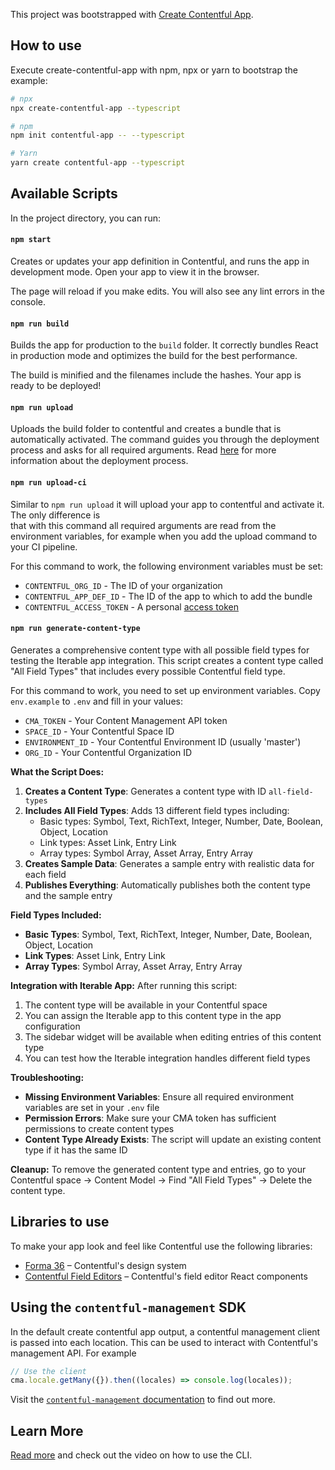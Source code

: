 This project was bootstrapped with [Create Contentful App](https://github.com/contentful/create-contentful-app).

## How to use

Execute create-contentful-app with npm, npx or yarn to bootstrap the example:

```bash
# npx
npx create-contentful-app --typescript

# npm
npm init contentful-app -- --typescript

# Yarn
yarn create contentful-app --typescript
```

## Available Scripts

In the project directory, you can run:

#### `npm start`

Creates or updates your app definition in Contentful, and runs the app in development mode.
Open your app to view it in the browser.

The page will reload if you make edits.
You will also see any lint errors in the console.

#### `npm run build`

Builds the app for production to the `build` folder.
It correctly bundles React in production mode and optimizes the build for the best performance.

The build is minified and the filenames include the hashes.
Your app is ready to be deployed!

#### `npm run upload`

Uploads the build folder to contentful and creates a bundle that is automatically activated.
The command guides you through the deployment process and asks for all required arguments.
Read [here](https://www.contentful.com/developers/docs/extensibility/app-framework/create-contentful-app/#deploy-with-contentful) for more information about the deployment process.

#### `npm run upload-ci`

Similar to `npm run upload` it will upload your app to contentful and activate it. The only difference is  
that with this command all required arguments are read from the environment variables, for example when you add
the upload command to your CI pipeline.

For this command to work, the following environment variables must be set:

- `CONTENTFUL_ORG_ID` - The ID of your organization
- `CONTENTFUL_APP_DEF_ID` - The ID of the app to which to add the bundle
- `CONTENTFUL_ACCESS_TOKEN` - A personal [access token](https://www.contentful.com/developers/docs/references/content-management-api/#/reference/personal-access-tokens)

#### `npm run generate-content-type`

Generates a comprehensive content type with all possible field types for testing the Iterable app integration.
This script creates a content type called "All Field Types" that includes every possible Contentful field type.

For this command to work, you need to set up environment variables. Copy `env.example` to `.env` and fill in your values:

- `CMA_TOKEN` - Your Content Management API token
- `SPACE_ID` - Your Contentful Space ID
- `ENVIRONMENT_ID` - Your Contentful Environment ID (usually 'master')
- `ORG_ID` - Your Contentful Organization ID

**What the Script Does:**
1. **Creates a Content Type**: Generates a content type with ID `all-field-types`
2. **Includes All Field Types**: Adds 13 different field types including:
   - Basic types: Symbol, Text, RichText, Integer, Number, Date, Boolean, Object, Location
   - Link types: Asset Link, Entry Link
   - Array types: Symbol Array, Asset Array, Entry Array
3. **Creates Sample Data**: Generates a sample entry with realistic data for each field
4. **Publishes Everything**: Automatically publishes both the content type and the sample entry

**Field Types Included:**
- **Basic Types**: Symbol, Text, RichText, Integer, Number, Date, Boolean, Object, Location
- **Link Types**: Asset Link, Entry Link
- **Array Types**: Symbol Array, Asset Array, Entry Array

**Integration with Iterable App:**
After running this script:
1. The content type will be available in your Contentful space
2. You can assign the Iterable app to this content type in the app configuration
3. The sidebar widget will be available when editing entries of this content type
4. You can test how the Iterable integration handles different field types

**Troubleshooting:**
- **Missing Environment Variables**: Ensure all required environment variables are set in your `.env` file
- **Permission Errors**: Make sure your CMA token has sufficient permissions to create content types
- **Content Type Already Exists**: The script will update an existing content type if it has the same ID

**Cleanup:** To remove the generated content type and entries, go to your Contentful space → Content Model → Find "All Field Types" → Delete the content type.

## Libraries to use

To make your app look and feel like Contentful use the following libraries:

- [Forma 36](https://f36.contentful.com/) – Contentful's design system
- [Contentful Field Editors](https://www.contentful.com/developers/docs/extensibility/field-editors/) – Contentful's field editor React components

## Using the `contentful-management` SDK

In the default create contentful app output, a contentful management client is
passed into each location. This can be used to interact with Contentful's
management API. For example

```js
// Use the client
cma.locale.getMany({}).then((locales) => console.log(locales));
```

Visit the [`contentful-management` documentation](https://www.contentful.com/developers/docs/extensibility/app-framework/sdk/#using-the-contentful-management-library)
to find out more.

## Learn More

[Read more](https://www.contentful.com/developers/docs/extensibility/app-framework/create-contentful-app/) and check out the video on how to use the CLI.
